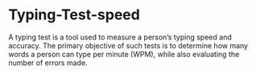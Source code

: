 # Typing-Test-speed
A typing test is a tool used to measure a person’s typing speed and accuracy. The primary objective of such tests is to determine how many words a person can type per minute (WPM), while also evaluating the number of errors made. 
